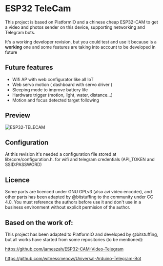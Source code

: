 # ESP32 TeleCam
This project is based on PlatformIO and a chinese cheap ESP32-CAM to get a video and photos sender on this device, supporting networking and Telegram bots.

It's a working developer revision, but you could test and use it because is a **working** one and some features are taking into account to be developed in future

## Future features
 - Wifi AP with web configurator like all IoT
 - Web servo motion ( dashboard with servo driver )
 - Sleeping mode to improve battery life
 - Hardware trigger (motion, light, water, distance...)
 - Motion and focus detected target following


## Preview

![ESP32-TELECAM](https://i.ibb.co/N2p3gpr/esp32-telecam.png)

## Configuration
At this revision it's needed a configuration file stored at lib/core/configuration.h. for wifi and telegram credentials (API_TOKEN and SSID:PASSWORD)

## Licence
Some parts are licenced under GNU GPLv3 (also avi video encoder), and other parts has been adapted by @bitstuffing to the community under CC 4.0. You must reference the authors before use it and don't use in a business environment without explicit permision of the author.

## Based on the work of:
This project has been adapted to PlatformIO and developed by @bitstuffing, but all works have started from some repositories (to be mentioned):

https://github.com/jameszah/ESP32-CAM-Video-Telegram

https://github.com/witnessmenow/Universal-Arduino-Telegram-Bot
